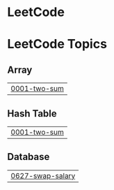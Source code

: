 # LeetCode
<!---LeetCode Topics Start-->
# LeetCode Topics
## Array
|  |
| ------- |
| [0001-two-sum](https://github.com/harsh1606/LeetCode/tree/master/0001-two-sum) |
## Hash Table
|  |
| ------- |
| [0001-two-sum](https://github.com/harsh1606/LeetCode/tree/master/0001-two-sum) |
## Database
|  |
| ------- |
| [0627-swap-salary](https://github.com/harsh1606/LeetCode/tree/master/0627-swap-salary) |
<!---LeetCode Topics End-->